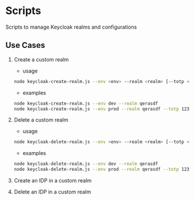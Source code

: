 # Scripts

Scripts to manage Keycloak realms and configurations

## Use Cases

1. Create a custom realm

   - usage

   ```sh
   node keycloak-create-realm.js --env <env> --realm <realm> [--totp <totp>]
   ```

   - examples

   ```sh
   node keycloak-create-realm.js --env dev --realm qerasdf
   node keycloak-create-realm.js --env prod --realm qerasdf --totp 123456
   ```

1. Delete a custom realm

   - usage

   ```sh
   node keycloak-delete-realm.js --env <env> --realm <realm> [--totp <totp>]
   ```

   - examples

   ```sh
   node keycloak-delete-realm.js --env dev --realm qerasdf
   node keycloak-delete-realm.js --env prod --realm qerasdf --totp 123456
   ```

1. Create an IDP in a custom realm
1. Delete an IDP in a custom realm
